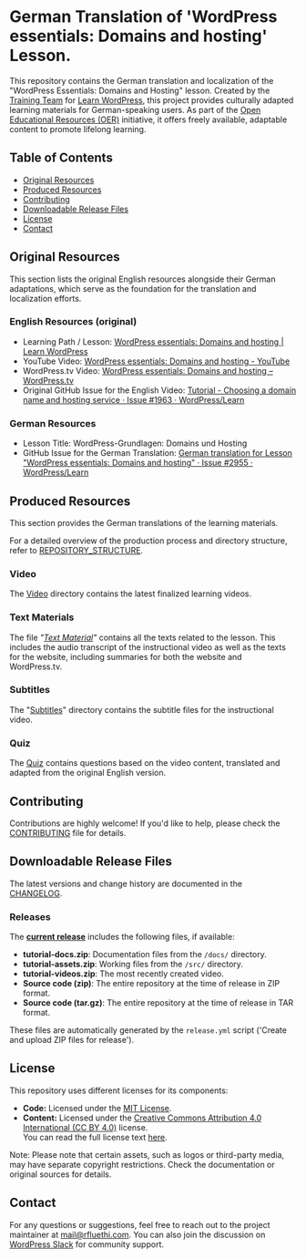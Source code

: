 # German Translation of 'WordPress essentials: Domains and hosting' Lesson.

This repository contains the German translation and localization of the "WordPress Essentials: Domains and Hosting" lesson. Created by the [Training Team](https://make.wordpress.org/training/) for [Learn WordPress](https://learn.wordpress.org/), this project provides culturally adapted learning materials for German-speaking users. As part of the [Open Educational Resources (OER)](https://en.wikipedia.org/wiki/Open_educational_resources) initiative, it offers freely available, adaptable content to promote lifelong learning.

## Table of Contents

  - [Original Resources](#original-resources)
  - [Produced Resources](#produced-resources)
  - [Contributing](#contributing)
  - [Downloadable Release Files](#downloadable-release-files)
  - [License](#license)
  - [Contact](#contact)

## Original Resources

This section lists the original English resources alongside their German adaptations, which serve as the foundation for the translation and localization efforts.

### English Resources (original)
- Learning Path / Lesson: [WordPress essentials: Domains and hosting | Learn WordPress](https://learn.wordpress.org/lesson/wordpress-essentials-domains-and-hosting/)
- YouTube Video: [WordPress essentials: Domains and hosting - YouTube](https://www.youtube.com/watch?v=stbR6Tf7tCg)
- WordPress.tv Video: [WordPress essentials: Domains and hosting – WordPress.tv](https://wordpress.tv/2023/12/07/wordpress-essentials-domains-and-hosting/)
- Original GitHub Issue for the English Video: [Tutorial - Choosing a domain name and hosting service · Issue #1963 · WordPress/Learn](https://github.com/WordPress/Learn/issues/1963)

### German Resources
- Lesson Title: WordPress-Grundlagen: Domains und Hosting
- GitHub Issue for the German Translation: [German translation for Lesson "WordPress essentials: Domains and hosting" · Issue #2955 · WordPress/Learn](https://github.com/WordPress/Learn/issues/2955)

## Produced Resources

This section provides the German translations of the learning materials.

For a detailed overview of the production process and directory structure, refer to [REPOSITORY_STRUCTURE](REPOSITORY_STRUCTURE.md).
### Video

The [Video](media/video) directory contains the latest finalized learning videos.

### Text Materials

The file _"[Text Material](docs/text-material.md)"_ contains all the texts related to the lesson. This includes the audio transcript of the instructional video as well as the texts for the website, including summaries for both the website and WordPress.tv.

### Subtitles

The "[Subtitles](src/subtitles)" directory contains the subtitle files for the instructional video. 

### Quiz

The [Quiz](docs/quiz.md) contains questions based on the video content, translated and adapted from the original English version.

## Contributing

Contributions are highly welcome! If you'd like to help, please check the [CONTRIBUTING](CONTRIBUTING.md) file for details.

## Downloadable Release Files

The latest versions and change history are documented in the [CHANGELOG](CHANGELOG.md).

### Releases

The **[current release](https://github.com/rfluethi/German-translation-for-Lesson-WordPress-essentials-Domains-and-hosting/releases/latest)** includes the following files, if available:

- **tutorial-docs.zip**: Documentation files from the `/docs/` directory.
- **tutorial-assets.zip**: Working files from the `/src/` directory.
- **tutorial-videos.zip**: The most recently created video.
- **Source code (zip)**: The entire repository at the time of release in ZIP format.
- **Source code (tar.gz)**: The entire repository at the time of release in TAR format.

These files are automatically generated by the `release.yml` script ('Create and upload ZIP files for release').

## License

This repository uses different licenses for its components:

- **Code:** Licensed under the [MIT License](LICENSE).
- **Content:** Licensed under the [Creative Commons Attribution 4.0 International (CC BY 4.0)](https://creativecommons.org/licenses/by/4.0/) license.  
  You can read the full license text [here](https://creativecommons.org/licenses/by/4.0/legalcode).

Note: Please note that certain assets, such as logos or third-party media, may have separate copyright restrictions. Check the documentation or original sources for details.

## Contact

For any questions or suggestions, feel free to reach out to the project maintainer at [mail@rfluethi.com](mailto:mail@rfluethi.com). You can also join the discussion on [WordPress Slack](https://make.wordpress.org/chat/) for community support.